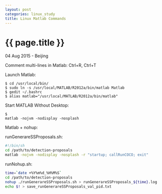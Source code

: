 ```yaml
---
layout: post
categories: linux_study
title: Linux Matlab Commands
---
```


{{ page.title }}
================

<p class="meta">04 Aug 2015 - Beijing</p>

Comment multi-lines in Matlab: Ctrl+R, Ctrl+T

Launch Matlab:

<pre class="terminal">
<code>$ cd /usr/local/bin/
$ sudo ln -s /usr/local/MATLAB/R2012a/bin/matlab Matlab
$ gedit ~/.bashrc
$ alias matlab="/usr/local/MATLAB/R2012a/bin/matlab"
</code></pre>

Start MATLAB Without Desktop:

<pre class="terminal">
<code>$
matlab -nojvm -nodisplay -nosplash
</code></pre>

Matlab + nohup:

runGenerareSSProposals.sh:

```bash
#!/bin/sh
cd /path/to/detection-proposals
matlab -nojvm -nodisplay -nosplash -r "startup; callRunCOCO; exit"
```

runNohup.sh:

```bash
time=`date +%Y%m%d_%H%M%S`
cd /path/to/detection-proposals
nohup ./runGenerareSSProposals.sh > runGenerareSSProposals_${time}.log 2>&1 &
echo $! > save_runGenerareSSProposals_val_pid.txt
```
